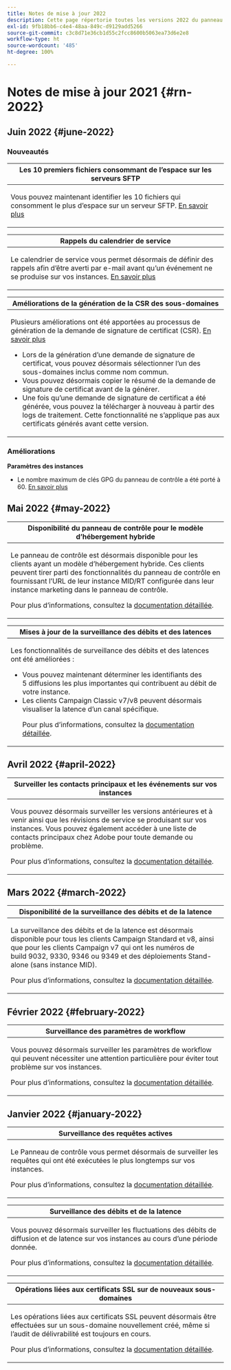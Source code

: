 ```yaml
---
title: Notes de mise à jour 2022
description: Cette page répertorie toutes les versions 2022 du panneau de contrôle.
exl-id: 9fb18bb6-c4e4-48aa-849c-d9129add5266
source-git-commit: c3c8d71e36cb1d55c2fcc8600b5063ea73d6e2e8
workflow-type: ht
source-wordcount: '485'
ht-degree: 100%

---
```


# Notes de mise à jour 2021 {#rn-2022}

## Juin 2022 {#june-2022}

### Nouveautés

<table>
<thead>
<tr>
<th><strong>Les 10 premiers fichiers consommant de l’espace sur les serveurs SFTP</strong><br/></th>
</tr>
</thead>
<tbody>
<tr>
<td>
<p>Vous pouvez maintenant identifier les 10 fichiers qui consomment le plus d’espace sur un serveur SFTP. <a href="../sftp/using/sftp-storage-management.md">En savoir plus</a></p>
</td>
</tr>
</tbody>
</table>

<table>
<thead>
<tr>
<th><strong>Rappels du calendrier de service</strong><br/></th>
</tr>
</thead>
<tbody>
<tr>
<td>
<p>Le calendrier de service vous permet désormais de définir des rappels afin d’être averti par e-mail avant qu’un événement ne se produise sur vos instances. <a href="../service-events/service-events.md">En savoir plus</a></p>
</td>
</tr>
</tbody>
</table>

<table>
<thead>
<tr>
<th><strong>Améliorations de la génération de la CSR des sous-domaines</strong><br/></th>
</tr>
</thead>
<tbody>
<tr>
<td>
<p>Plusieurs améliorations ont été apportées au processus de génération de la demande de signature de certificat (CSR). <a href="../subdomains-certificates/using/renewing-subdomain-certificate.md">En savoir plus</a></p><ul><li>Lors de la génération d’une demande de signature de certificat, vous pouvez désormais sélectionner l’un des sous-domaines inclus comme nom commun.</li><li>Vous pouvez désormais copier le résumé de la demande de signature de certificat avant de la générer.</li><li>Une fois qu’une demande de signature de certificat a été générée, vous pouvez la télécharger à nouveau à partir des logs de traitement. Cette fonctionnalité ne s’applique pas aux certificats générés avant cette version.</li></ul><p>

</td>
</tr>
</tbody>
</table>

### Améliorations

**Paramètres des instances**

* Le nombre maximum de clés GPG du panneau de contrôle a été porté à 60. [En savoir plus](../instances-settings/using/gpg-keys-management.md)

## Mai 2022 {#may-2022}

<table>
<thead>
<tr>
<th><strong>Disponibilité du panneau de contrôle pour le modèle d’hébergement hybride</strong><br/></th>
</tr>
</thead>
<tbody>
<tr>
<td>
<p>Le panneau de contrôle est désormais disponible pour les clients ayant un modèle d’hébergement hybride. Ces clients peuvent tirer parti des fonctionnalités du panneau de contrôle en fournissant l’URL de leur instance MID/RT configurée dans leur instance marketing dans le panneau de contrôle.</p><p>Pour plus d’informations, consultez la <a href="../instances-settings/using/external-accounts.md">documentation détaillée</a>.</p>
</td>
</tr>
</tbody>
</table>

<table>
<thead>
<tr>
<th><strong>Mises à jour de la surveillance des débits et des latences</strong><br/></th>
</tr>
</thead>
<tbody>
<tr>
<td>
<p>Les fonctionnalités de surveillance des débits et des latences ont été améliorées :<ul><li>Vous pouvez maintenant déterminer les identifiants des 5 diffusions les plus importantes qui contribuent au débit de votre instance.</li><li>Les clients Campaign Classic v7/v8 peuvent désormais visualiser la latence d’un canal spécifique.</p></li><p>Pour plus d’informations, consultez la <a href="../performance-monitoring/using/thoughputs-latencies.md">documentation détaillée</a>.</p>
</td>
</tr>
</tbody>
</table>


## Avril 2022 {#april-2022}

<table>
<thead>
<tr>
<th><strong>Surveiller les contacts principaux et les événements sur vos instances</strong><br/></th>
</tr>
</thead>
<tbody>
<tr>
<td>
<p>Vous pouvez désormais surveiller les versions antérieures et à venir ainsi que les révisions de service se produisant sur vos instances. Vous pouvez également accéder à une liste de contacts principaux chez Adobe pour toute demande ou problème.</p><p>Pour plus d’informations, consultez la <a href="../service-events/service-events.md">documentation détaillée</a>.</p>
</td>
</tr>
</tbody>
</table>

## Mars 2022 {#march-2022}

<table>
<thead>
<tr>
<th><strong>Disponibilité de la surveillance des débits et de la latence</strong><br/></th>
</tr>
</thead>
<tbody>
<tr>
<td>
<p>La surveillance des débits et de la latence est désormais disponible pour tous les clients Campaign Standard et v8, ainsi que pour les clients Campaign v7 qui ont les numéros de build 9032, 9330, 9346 ou 9349 et des déploiements Stand-alone (sans instance MID).</p><p>Pour plus d’informations, consultez la <a href="../performance-monitoring/using/thoughputs-latencies.md">documentation détaillée</a>.</p>
</td>
</tr>
</tbody>
</table>

## Février 2022 {#february-2022}

<table>
<thead>
<tr>
<th><strong>Surveillance des paramètres de workflow</strong><br/></th>
</tr>
</thead>
<tbody>
<tr>
<td>
<p>Vous pouvez désormais surveiller les paramètres de workflow qui peuvent nécessiter une attention particulière pour éviter tout problème sur vos instances. </p><p>Pour plus d’informations, consultez la <a href="../performance-monitoring/using/workflow-monitoring.md">documentation détaillée</a>.</p>
</td>
</tr>
</tbody>
</table>

## Janvier 2022 {#january-2022}

<table>
<thead>
<tr>
<th><strong>Surveillance des requêtes actives</strong><br/></th>
</tr>
</thead>
<tbody>
<tr>
<td>
<p>Le Panneau de contrôle vous permet désormais de surveiller les requêtes qui ont été exécutées le plus longtemps sur vos instances.</p><p>Pour plus d’informations, consultez la <a href="../performance-monitoring/using/database-active-queries.md">documentation détaillée</a>.</p>
</td>
</tr>
</tbody>
</table>

<table>
<thead>
<tr>
<th><strong>Surveillance des débits et de la latence</strong><br/></th>
</tr>
</thead>
<tbody>
<tr>
<td>
<p>Vous pouvez désormais surveiller les fluctuations des débits de diffusion et de latence sur vos instances au cours d’une période donnée.</p><p>Pour plus d’informations, consultez la <a href="../performance-monitoring/using/thoughputs-latencies.md">documentation détaillée</a>.</p>
</td>
</tr>
</tbody>
</table>

<table>
<thead>
<tr>
<th><strong>Opérations liées aux certificats SSL sur de nouveaux sous-domaines</strong><br/></th>
</tr>
</thead>
<tbody>
<tr>
<td>
<p>Les opérations liées aux certificats SSL peuvent désormais être effectuées sur un sous-domaine nouvellement créé, même si l’audit de délivrabilité est toujours en cours.</p><p>Pour plus d’informations, consultez la <a href="../subdomains-certificates/using/renewing-subdomain-certificate.md">documentation détaillée</a>.</p>
</td>
</tr>
</tbody>
</table>
